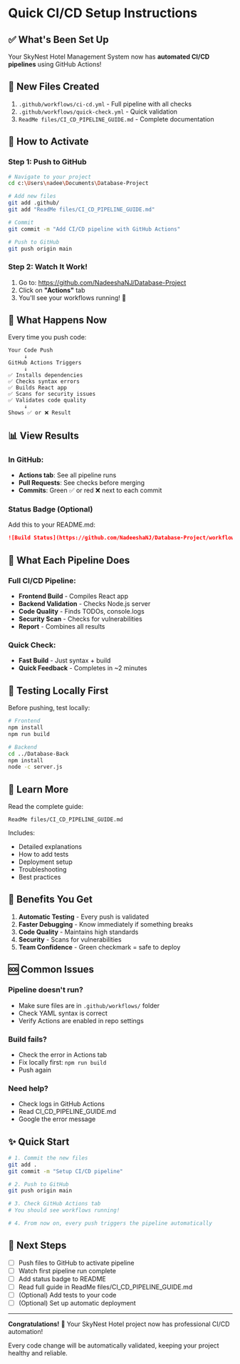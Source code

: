 # Quick CI/CD Setup Instructions

## ✅ What's Been Set Up

Your SkyNest Hotel Management System now has **automated CI/CD pipelines** using GitHub Actions!

## 📁 New Files Created

1. `.github/workflows/ci-cd.yml` - Full pipeline with all checks
2. `.github/workflows/quick-check.yml` - Quick validation
3. `ReadMe files/CI_CD_PIPELINE_GUIDE.md` - Complete documentation

## 🚀 How to Activate

### Step 1: Push to GitHub

```bash
# Navigate to your project
cd c:\Users\nadee\Documents\Database-Project

# Add new files
git add .github/
git add "ReadMe files/CI_CD_PIPELINE_GUIDE.md"

# Commit
git commit -m "Add CI/CD pipeline with GitHub Actions"

# Push to GitHub
git push origin main
```

### Step 2: Watch It Work!

1. Go to: https://github.com/NadeeshaNJ/Database-Project
2. Click on **"Actions"** tab
3. You'll see your workflows running! 🎉

## 🎯 What Happens Now

Every time you push code:
```
Your Code Push
     ↓
GitHub Actions Triggers
     ↓
✅ Installs dependencies
✅ Checks syntax errors  
✅ Builds React app
✅ Scans for security issues
✅ Validates code quality
     ↓
Shows ✅ or ❌ Result
```

## 📊 View Results

### In GitHub:
- **Actions tab**: See all pipeline runs
- **Pull Requests**: See checks before merging
- **Commits**: Green ✅ or red ❌ next to each commit

### Status Badge (Optional)
Add this to your README.md:
```markdown
![Build Status](https://github.com/NadeeshaNJ/Database-Project/workflows/SkyNest%20Hotel%20Management%20System%20CI%2FCD/badge.svg)
```

## 🎨 What Each Pipeline Does

### Full CI/CD Pipeline:
- **Frontend Build** - Compiles React app
- **Backend Validation** - Checks Node.js server
- **Code Quality** - Finds TODOs, console.logs
- **Security Scan** - Checks for vulnerabilities
- **Report** - Combines all results

### Quick Check:
- **Fast Build** - Just syntax + build
- **Quick Feedback** - Completes in ~2 minutes

## 🔧 Testing Locally First

Before pushing, test locally:
```bash
# Frontend
npm install
npm run build

# Backend
cd ../Database-Back
npm install
node -c server.js
```

## 📖 Learn More

Read the complete guide:
```
ReadMe files/CI_CD_PIPELINE_GUIDE.md
```

Includes:
- Detailed explanations
- How to add tests
- Deployment setup
- Troubleshooting
- Best practices

## 🎉 Benefits You Get

1. **Automatic Testing** - Every push is validated
2. **Faster Debugging** - Know immediately if something breaks
3. **Code Quality** - Maintains high standards
4. **Security** - Scans for vulnerabilities
5. **Team Confidence** - Green checkmark = safe to deploy

## 🆘 Common Issues

### Pipeline doesn't run?
- Make sure files are in `.github/workflows/` folder
- Check YAML syntax is correct
- Verify Actions are enabled in repo settings

### Build fails?
- Check the error in Actions tab
- Fix locally first: `npm run build`
- Push again

### Need help?
- Check logs in GitHub Actions
- Read CI_CD_PIPELINE_GUIDE.md
- Google the error message

## ✨ Quick Start

```bash
# 1. Commit the new files
git add .
git commit -m "Setup CI/CD pipeline"

# 2. Push to GitHub  
git push origin main

# 3. Check GitHub Actions tab
# You should see workflows running!

# 4. From now on, every push triggers the pipeline automatically
```

## 🎯 Next Steps

- [ ] Push files to GitHub to activate pipeline
- [ ] Watch first pipeline run complete
- [ ] Add status badge to README
- [ ] Read full guide in ReadMe files/CI_CD_PIPELINE_GUIDE.md
- [ ] (Optional) Add tests to your code
- [ ] (Optional) Set up automatic deployment

---

**Congratulations!** 🎉 Your SkyNest Hotel project now has professional CI/CD automation!

Every code change will be automatically validated, keeping your project healthy and reliable.
